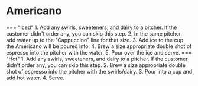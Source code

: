 # Americano

=== "Iced"
    1. Add any swirls, sweeteners, and dairy to a pitcher. If the customer didn't order any, you can skip this step. 
    2. In the same pitcher, add water up to the "Cappuccino" line for that size.
    3. Add ice to the cup the Americano will be poured into.
    4. Brew a size appropriate double shot of espresso into the pitcher with the water.
    5. Pour over the ice and serve.
=== "Hot"
    1. Add any swirls, sweeteners, and dairy to a pitcher. If the customer didn't order any, you can skip this step.
    2. Brew a size appropriate double shot of espresso into the pitcher with the swirls/dairy.
    3. Pour into a cup and add hot water.
    4. Serve.
